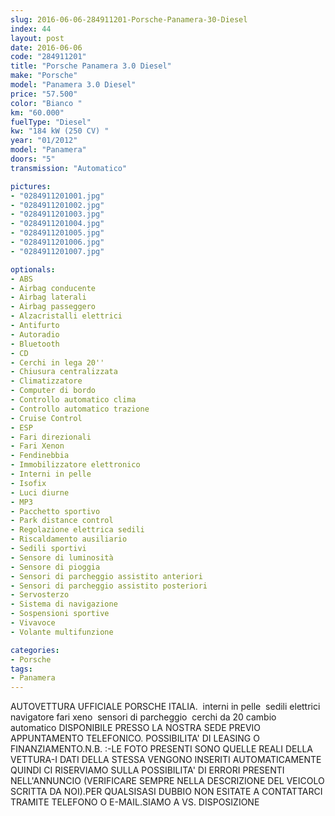 ```yaml
---
slug: 2016-06-06-284911201-Porsche-Panamera-30-Diesel
index: 44
layout: post
date: 2016-06-06
code: "284911201"
title: "Porsche Panamera 3.0 Diesel"
make: "Porsche"
model: "Panamera 3.0 Diesel"
price: "57.500"
color: "Bianco "
km: "60.000"
fuelType: "Diesel"
kw: "184 kW (250 CV) "
year: "01/2012"
model: "Panamera"
doors: "5"
transmission: "Automatico"

pictures:
- "0284911201001.jpg"
- "0284911201002.jpg"
- "0284911201003.jpg"
- "0284911201004.jpg"
- "0284911201005.jpg"
- "0284911201006.jpg"
- "0284911201007.jpg"

optionals:
- ABS
- Airbag conducente
- Airbag laterali
- Airbag passeggero
- Alzacristalli elettrici
- Antifurto
- Autoradio
- Bluetooth
- CD
- Cerchi in lega 20''
- Chiusura centralizzata
- Climatizzatore
- Computer di bordo
- Controllo automatico clima
- Controllo automatico trazione
- Cruise Control
- ESP
- Fari direzionali
- Fari Xenon
- Fendinebbia
- Immobilizzatore elettronico
- Interni in pelle
- Isofix
- Luci diurne
- MP3
- Pacchetto sportivo
- Park distance control
- Regolazione elettrica sedili
- Riscaldamento ausiliario
- Sedili sportivi
- Sensore di luminosità
- Sensore di pioggia
- Sensori di parcheggio assistito anteriori
- Sensori di parcheggio assistito posteriori
- Servosterzo
- Sistema di navigazione
- Sospensioni sportive
- Vivavoce
- Volante multifunzione

categories:
- Porsche
tags:
- Panamera
---
```

AUTOVETTURA UFFICIALE PORSCHE ITALIA.  interni in pelle  sedili elettrici  navigatore fari xeno  sensori di parcheggio  cerchi da 20 cambio automatico DISPONIBILE PRESSO LA NOSTRA SEDE PREVIO APPUNTAMENTO TELEFONICO. POSSIBILITA' DI LEASING O FINANZIAMENTO.N.B. :-LE FOTO PRESENTI SONO QUELLE REALI DELLA VETTURA-I DATI DELLA STESSA VENGONO INSERITI AUTOMATICAMENTE QUINDI CI RISERVIAMO SULLA POSSIBILITA' DI ERRORI PRESENTI NELL'ANNUNCIO (VERIFICARE SEMPRE NELLA DESCRIZIONE DEL VEICOLO SCRITTA DA NOI).PER QUALSISASI DUBBIO NON ESITATE A CONTATTARCI TRAMITE TELEFONO O E-MAIL.SIAMO A VS. DISPOSIZIONE